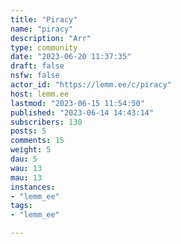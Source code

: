 ```yaml
---
title: "Piracy" 
name: "piracy"
description: "Arr"
type: community
date: "2023-06-20 11:37:35"
draft: false
nsfw: false
actor_id: "https://lemm.ee/c/piracy"
host: lemm.ee
lastmod: "2023-06-15 11:54:50"
published: "2023-06-14 14:43:14"
subscribers: 130
posts: 5
comments: 15
weight: 5
dau: 5
wau: 13
mau: 13
instances:
- "lemm_ee"
tags: 
- "lemm_ee"

---
```

